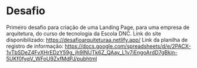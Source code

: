 # Desafio
Primeiro desafio para criação de uma Landing Page, para uma empresa de arquitetura, do curso de tecnologia da Escola DNC.
Link do site disponibilizado: https://desafioarquiteturaa.netlify.app/
Link da planilha de registro de informação: https://docs.google.com/spreadsheets/d/e/2PACX-1vTbSDeZ4FvXHrEDzY59g_jh9lNUTk6Z_QAay_L1v7iEngoArdD7gBkin-5UKf0fyqV_WFoU9ZxfMdPJ/pubhtml

